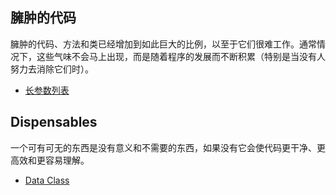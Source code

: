 ## 臃肿的代码

臃肿的代码、方法和类已经增加到如此巨大的比例，以至于它们很难工作。通常情况下，这些气味不会马上出现，而是随着程序的发展而不断积累（特别是当没有人努力去消除它们时）。

<!-- * [Long Method](./bloaters/long-method.md)                  -->
<!-- * [Large Class](./bloaters/large-class.md)                  -->
<!-- * [Primitive Obsession](./bloaters/primitive-obsession.md)  -->
* [长参数列表](./bloaters/long-parameter-list.md) 
<!-- * [Data Clumps](./bloaters/data-clumps.md)                  -->

<!-- 
## 滥用面向对象的开发模式

面向对象编程原则的不完整或不正确的应用。

| 名称                                                                           | 特征                                                                                                             |
| ------------------------------------------------------------------------------ | ---------------------------------------------------------------------------------------------------------------- |
| [Switch Statements](./object-orientation-abusers/)                             | 复杂的 `switch` 运算符或 `if` 语句序列。                                                                         |
| [Temporary Field](./object-orientation-abusers/)                               | 临时字段只有在某些情况下才能获得它们的值（因此是对象所需要的）。在这些情况之外，它们是空的。                     |
| [Refused Bequest](./object-orientation-abusers/)                               | 如果子类仅使用从其父类继承的某些方法和属性，则层次结构不平衡。不需要的方法可能只是未使用或被重新定义并发出异常。 |
| [Alternative Classes with Different Interfaces](./object-orientation-abusers/) | 两个类执行相同的功能但具有不同的方法名称。                                                                       | -->
<!-- 
## Change Preventers

如果您需要在代码中的一个地方更改某些内容，那么您也必须在其他地方进行许多更改。结果，程序开发变得更加复杂和昂贵。

| 名称                                                     | 特征                                                                                                                         |
| -------------------------------------------------------- | ---------------------------------------------------------------------------------------------------------------------------- |
| [Divergent Change](./change-preventers/)                 | 当您对类进行更改时，您会发现自己不得不更改许多不相关的方法。例如，在添加新产品类型时，您必须更改查找、显示和订购产品的方法。 |
| [Shotgun Surgery](./change-preventers/)                  | 进行任何修改都需要对许多不同的类进行许多小的更改。                                                                           |
| [Parallel Inheritance Hierarchies](./change-preventers/) | 每当您为一个类创建子类时，您会发现自己需要为另一个类创建子类。                                                               |
-->

## Dispensables

一个可有可无的东西是没有意义和不需要的东西，如果没有它会使代码更干净、更高效和更容易理解。

<!-- | [Comments](./dispensables/)               | 一个方法充满了解释性注释。                                                                                                                                       | -->
<!-- | [Duplicate Code](./dispensables/)         | 两个代码片段看起来几乎相同。                                                                                                                                     | -->
<!-- | [Lazy Class](./dispensables/)             | 理解和维护类总是花费时间和金钱。因此，如果某个类不足以引起您的注意，则应将其删除。                                                                               | -->
* [Data Class](./dispensables/data-class.md)             
<!-- | [Dead Code](./dispensables/)              | 不再使用变量、参数、字段、方法或类（通常是因为它们已过时）。                                                                                                     | -->
<!-- | [Speculative Generality](./dispensables/) | 存在未使用的类、方法、字段或参数。                                                                                                                               | -->
<!--
## Couplers

该组中的所有特征都会导致类之间的过度耦合，或者显示如果耦合被过度委托取代会发生什么。

| 名称                                  | 特征                                                                 |
| ------------------------------------- | -------------------------------------------------------------------- |
| [Feature Envy](./couplers/)           | 方法访问另一个对象的数据多于它自己的数据。                           |
| [Inappropriate Intimacy](./couplers/) | 一个类使用另一个类的内部字段和方法。                                 |
| [Message Chains](./couplers/)         | 在代码中，您会看到一系列类似于 `$a->b()->c()->d()` 的调用            |
| [Middle Man](./couplers/)             | 如果一个类只执行一个动作，将工作委托给另一个类，那么它为什么存在呢？ |

## Other Smells

| 名称                                        | 特征                                                                                         |
| ------------------------------------------- | -------------------------------------------------------------------------------------------- |
| [Incomplete Library Class](./other-smells/) | 第三方库迟早会停止满足用户需求。问题的唯一解决方案——更改库——通常是不可能的，因为库是只读的。 |  -->